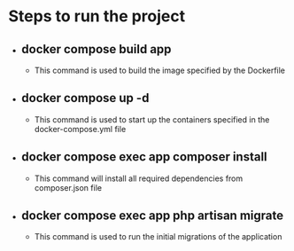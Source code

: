 # Steps to run the project

- ## docker compose build app

  - This command is used to build the image specified by the Dockerfile

- ## docker compose up -d

  - This command is used to start up the containers specified in the docker-compose.yml file

- ## docker compose exec app composer install

  - This command will install all required dependencies from composer.json file

- ## docker compose exec app php artisan migrate

  - This command is used to run the initial migrations of the application
